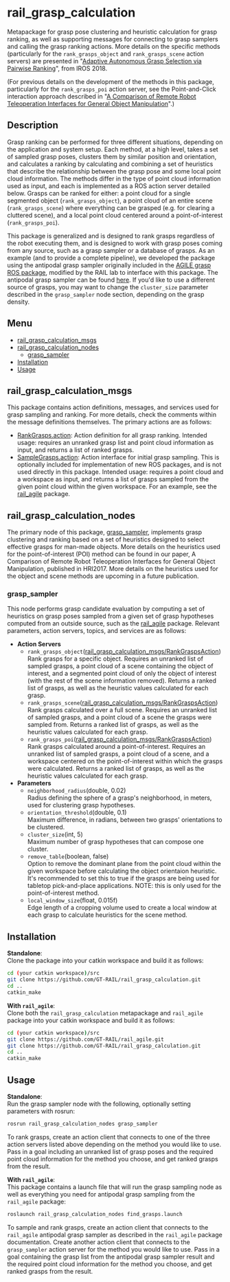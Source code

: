 # rail_grasp_calculation
Metapackage for grasp pose clustering and heuristic calculation for grasp ranking, as well as supporting messages for connecting to grasp samplers and calling the grasp ranking actions.  More details on the specific methods (particularly for the `rank_grasps_object` and `rank_grasps_scene` action servers) are presented in "[Adaptive Autonomous Grasp Selection via Pairwise Ranking](https://ieeexplore.ieee.org/abstract/document/8594105)", from IROS 2018.

(For previous details on the development of the methods in this package, particularly for the `rank_grasps_poi` action server, see the Point-and-Click interaction approach described in "[A Comparison of Remote Robot Teleoperation Interfaces for General Object Manipulation](https://dl.acm.org/citation.cfm?id=3020249)".)

## Description
Grasp ranking can be performed for three different situations, depending on the application and system setup.  Each
method, at a high level, takes a set of sampled grasp poses, clusters them by similar position and orientation, and
calculates a ranking by calculating and combining a set of heuristics that describe the relationship between the grasp
pose and some local point cloud information.  The methods differ in the type of point cloud information used as input,
and each is implemented as a ROS action server detailed below. Grasps can be ranked for either: a point cloud for a
single segmented object (`rank_grasps_object`), a point cloud of an entire scene (`rank_grasps_scene`) where everything
can be grasped (e.g. for clearing a cluttered scene), and a local point cloud centered around a point-of-interest
(`rank_grasps_poi`).

This package is generalized and is designed to rank grasps regardless of the robot executing them, and is designed to
work with grasp poses coming from any source, such as a grasp sampler or a database of grasps.  As an example (and to
provide a complete pipeline), we developed the package using the antipodal grasp sampler originally included in the
[AGILE grasp ROS package](https://github.com/atenpas/agile_grasp), modified by the RAIL lab to interface with this
package.  The antipodal grasp sampler can be found [here](https://github.com/GT-RAIL/rail_agile).  If you'd like to use
a different source of grasps, you may want to change the `cluster_size` parameter described in the `grasp_sampler` node
section, depending on the grasp density. 

## Menu
* [rail_grasp_calculation_msgs](#rail_grasp_calculation_msgs)
* [rail_grasp_calculation_nodes](#rail_grasp_calculation_nodes)
  * [grasp_sampler](#grasp_sampler)
* [Installation](#Installation)
* [Usage](#Usage)
 

## rail_grasp_calculation_msgs
This package contains action definitions, messages, and services used for grasp sampling and ranking.  For more details,
check the comments within the message definitions themselves.  The primary actions are as follows:
* [RankGrasps.action](https://github.com/GT-RAIL/rail_grasp_calculation/blob/kinetic-devel/rail_grasp_calculation_msgs/action/RankGrasps.action):
Action definition for all grasp ranking.  Intended usage: requires an unranked grasp list and point cloud information
as input, and returns a list of ranked grasps.
* [SampleGrasps.action](https://github.com/GT-RAIL/rail_grasp_calculation/blob/kinetic-devel/rail_grasp_calculation_msgs/action/SampleGrasps.action):
Action interface for initial grasp sampling.  This is optionally included for implementation of new ROS packages, and
is not used directly in this package.  Intended usage: requires a point cloud and a workspace as input, and returns a list of grasps sampled from
the given point cloud within the given workspace.  For an example, see the [rail_agile](https://github.com/GT-RAIL/rail_agile)
package.

## rail_grasp_calculation_nodes
The primary node of this package, [grasp_sampler](#grasp_sampler), implements grasp clustering and ranking based on a
set of heuristics designed to select effective grasps for man-made objects.  More details on the heuristics used for the
point-of-interest (POI) method can be found in our paper, A Comparison of Remote Robot Teleoperation Interfaces for
General Object Manipulation, published in HRI2017.  More details on the heuristics used for the object and scene methods
are upcoming in a future publication.

### grasp_sampler
This node performs grasp candidate evaluation by computing a set of heuristics on grasp poses sampled from a given set
of grasp hypotheses computed from an outside source, such as the [rail_agile](https://github.com/GT-RAIL/rail_agile)
package.  Relevant parameters, action servers, topics, and services are as follows:
* **Action Servers**
  * `rank_grasps_object`([rail_grasp_calculation_msgs/RankGraspsAction](https://github.com/GT-RAIL/rail_grasp_calculation/blob/kinetic-devel/rail_grasp_calculation_msgs/action/RankGrasps.action))  
  Rank grasps for a specific object.  Requires an unranked list of sampled grasps, a
  point cloud of a scene containing the object of interest, and a segmented point cloud of only the object of interest
  (with the rest of the scene information removed).  Returns a ranked list of grasps, as well as the heuristic values 
  calculated for each grasp.
  * `rank_grasps_scene`([rail_grasp_calculation_msgs/RankGraspsAction](https://github.com/GT-RAIL/rail_grasp_calculation/blob/kinetic-devel/rail_grasp_calculation_msgs/action/RankGrasps.action))  
  Rank grasps calculated over a full scene.  Requires an unranked list of sampled
  grasps, and a point cloud of a scene the grasps were sampled from.  Returns a ranked list of grasps, as well as the
  heuristic values calculated for each grasp.
  * `rank_grasps_poi`([rail_grasp_calculation_msgs/RankGraspsAction](https://github.com/GT-RAIL/rail_grasp_calculation/blob/kinetic-devel/rail_grasp_calculation_msgs/action/RankGrasps.action))  
  Rank grasps calculated around a point-of-interest.  Requires an unranked list of
  sampled grasps, a point cloud of a scene, and a workspace centered on the point-of-interest within which the grasps
  were calculated.  Returns a ranked list of grasps, as well as the heuristic values calculated for each grasp.
* **Parameters**
  * `neighborhood_radius`(double, 0.02)  
  Radius defining the sphere of a grasp's neighborhood, in meters, used for
  clustering grasp hypotheses.
  * `orientation_threshold`(double, 0.1)  
  Maximum difference, in radians, between two grasps' orientations to be clustered.
  * `cluster_size`(int, 5)  
  Maximum number of grasp hypotheses that can compose one cluster.
  * `remove_table`(boolean, false)  
  Option to remove the dominant plane from the point cloud within the given 
  workspace before calculating the object orientaion heuristic. It's recommended to set this to true if the grasps
  are being used for tabletop pick-and-place applications.  NOTE: this is only used for the point-of-interest method.
  * `local_window_size`(float, 0.015f)  
  Edge length of a cropping volume used to create a local window at each grasp to
  calculate heuristics for the scene method.

## Installation
**Standalone**:  
Clone the package into your catkin workspace and build it as follows:
```bash
cd (your catkin workspace)/src
git clone https://github.com/GT-RAIL/rail_grasp_calculation.git
cd ..
catkin_make
```  
  
**With `rail_agile`**:  
Clone both the `rail_grasp_calculation` metapackage and `rail_agile` package into your catkin workspace and build it as
follows:
```bash
cd (your catkin workspace)/src
git clone https://github.com/GT-RAIL/rail_agile.git
git clone https://github.com/GT-RAIL/rail_grasp_calculation.git
cd ..
catkin_make
```

## Usage
**Standalone**:  
Run the grasp sampler node with the following, optionally setting parameters with rosrun:
```bash
rosrun rail_grasp_calculation_nodes grasp_sampler
```
To rank grasps, create an action client that connects to one of the three action servers listed above depending on the
method you would like to use.  Pass in a goal including an unranked list of grasp poses and the required point cloud
information for the method you choose, and get ranked grasps from the result.
  
**With `rail_agile`**:  
This package contains a launch file that will run the grasp sampling node as well as everything you need for antipodal
grasp sampling from the `rail_agile` package:
```bash
roslaunch rail_grasp_calculation_nodes find_grasps.launch
```
To sample and rank grasps, create an action client that connects to the `rail_agile` antipodal grasp sampler as
described in the `rail_agile` package documentation.  Create another action client that connects to the `grasp_sampler`
action server for the method you would like to use.  Pass in a goal containing the grasp list from the antipodal grasp
sampler result and the required point cloud information for the method you choose, and get ranked grasps from the
result.
